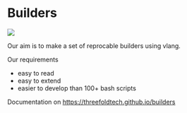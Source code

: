 # Builders

![](https://github.com/threefoldtech/builders/blob/development/docs/img/nice_lake.png)

Our aim is to make a set of reprocable builders using vlang.

Our requirements

- easy to read
- easy to extend
- easier to develop than 100+ bash scripts

Documentation on https://threefoldtech.github.io/builders




